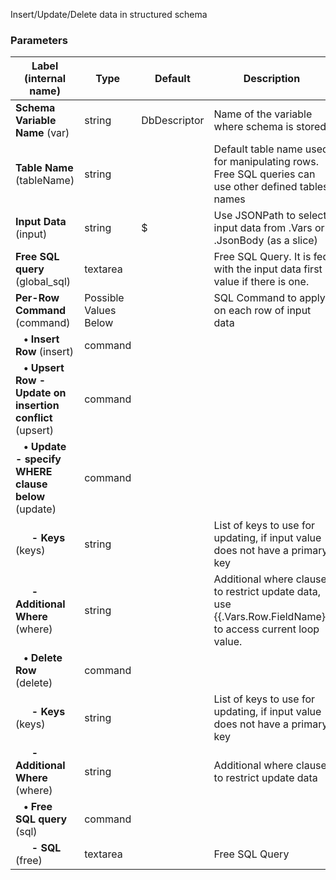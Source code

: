 
 Insert/Update/Delete data in structured schema

### Parameters
|Label (internal name)|Type|Default|Description|
|---|---|---|---|
|**Schema Variable Name** (var)|string|DbDescriptor|Name of the variable where schema is stored.|
|**Table Name** (tableName)|string|<no value>|Default table name used for manipulating rows. Free SQL queries can use other defined tables names|
|**Input Data** (input)|string|$|Use JSONPath to select input data from .Vars or .JsonBody (as a slice)|
|**Free SQL query** (global_sql)|textarea|<no value>|Free SQL Query. It is fed with the input data first value if there is one.|
|**Per-Row Command** (command)|Possible Values Below||SQL Command to apply on each row of input data|
|**&nbsp;&nbsp;&nbsp;&bull; Insert Row** (insert)|command|<no value>||
|**&nbsp;&nbsp;&nbsp;&bull; Upsert Row - Update on insertion conflict** (upsert)|command|<no value>||
|**&nbsp;&nbsp;&nbsp;&bull; Update - specify WHERE clause below** (update)|command|<no value>||
|**&nbsp;&nbsp;&nbsp;&nbsp;&nbsp;&nbsp;- Keys** (keys)|string|<no value>|List of keys to use for updating, if input value does not have a primary key|
|**&nbsp;&nbsp;&nbsp;&nbsp;&nbsp;&nbsp;- Additional Where** (where)|string|<no value>|Additional where clause to restrict update data, use {{.Vars.Row.FieldName}} to access current loop value.|
|**&nbsp;&nbsp;&nbsp;&bull; Delete Row** (delete)|command|<no value>||
|**&nbsp;&nbsp;&nbsp;&nbsp;&nbsp;&nbsp;- Keys** (keys)|string|<no value>|List of keys to use for updating, if input value does not have a primary key|
|**&nbsp;&nbsp;&nbsp;&nbsp;&nbsp;&nbsp;- Additional Where** (where)|string|<no value>|Additional where clause to restrict update data|
|**&nbsp;&nbsp;&nbsp;&bull; Free SQL query** (sql)|command|<no value>||
|**&nbsp;&nbsp;&nbsp;&nbsp;&nbsp;&nbsp;- SQL** (free)|textarea|<no value>|Free SQL Query|





